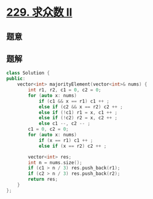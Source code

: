 #  [229. 求众数 II](https://leetcode-cn.com/problems/majority-element-ii/)

## 题意



## 题解



```c++
class Solution {
public:
    vector<int> majorityElement(vector<int>& nums) {
        int r1, r2, c1 = 0, c2 = 0;
        for (auto x: nums)
            if (c1 && x == r1) c1 ++ ;
            else if (c2 && x == r2) c2 ++ ;
            else if (!c1) r1 = x, c1 ++ ;
            else if (!c2) r2 = x, c2 ++ ;
            else c1 --, c2 -- ;
        c1 = 0, c2 = 0;
        for (auto x: nums)
            if (x == r1) c1 ++ ;
            else if (x == r2) c2 ++ ;

        vector<int> res;
        int n = nums.size();
        if (c1 > n / 3) res.push_back(r1);
        if (c2 > n / 3) res.push_back(r2);
        return res;
    }
};
```



```python3

```

